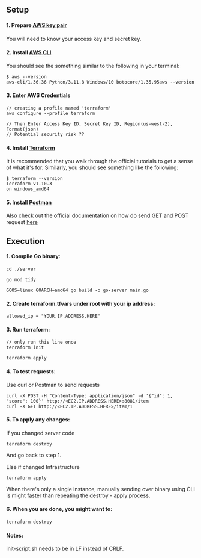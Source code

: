 ## Setup

#### 1. Prepare [AWS key pair](https://docs.aws.amazon.com/IAM/latest/UserGuide/access-key-self-managed.html)
You will need to know your access key and secret key.

#### 2. Install [AWS CLI](https://docs.aws.amazon.com/cli/latest/userguide/getting-started-install.html)
You should see the something similar to the following in your terminal:

    $ aws --version
    aws-cli/1.36.36 Python/3.11.8 Windows/10 botocore/1.35.95aws --version

#### 3. Enter AWS Credentials

    // creating a profile named 'terraform'
    aws configure --profile terraform 

    // Then Enter Access Key ID, Secret Key ID, Region(us-west-2), Format(json)
    // Potential security risk ??

#### 4. Install [Terraform](https://developer.hashicorp.com/terraform/install)
It is recommended that you walk through the official tutorials to get a sense of what it's for.
Similarly, you should see something like the following:

    $ terraform --version
    Terraform v1.10.3
    on windows_amd64

#### 5. Install [Postman](https://www.postman.com/downloads/)    
Also check out the official documentation on how do send GET and POST request [here](https://learning.postman.com/docs/getting-started/first-steps/sending-the-first-request/)


## Execution

#### 1. Compile Go binary:

    cd ./server

    go mod tidy

    GOOS=linux GOARCH=amd64 go build -o go-server main.go


#### 2. Create terraform.tfvars under root with your ip address:

    allowed_ip = "YOUR.IP.ADDRESS.HERE"


#### 3. Run terraform:

    // only run this line once
    terraform init

    terraform apply


#### 4. To test requests:
Use curl or Postman to send requests

    curl -X POST -H "Content-Type: application/json" -d '{"id": 1, "score": 100}' http://<EC2.IP.ADDRESS.HERE>:8081/item
    curl -X GET http://<EC2.IP.ADDRESS.HERE>/item/1

#### 5. To apply any changes:
If you changed server code

    terraform destroy

And go back to step 1.

Else if changed Infrastructure

    terraform apply

When there's only a single instance, manually sending over binary using CLI is might faster than repeating the destroy - apply process.

#### 6. When you are done, you might want to:
    
    terraform destroy

#### Notes:

init-script.sh needs to be in LF instead of CRLF.